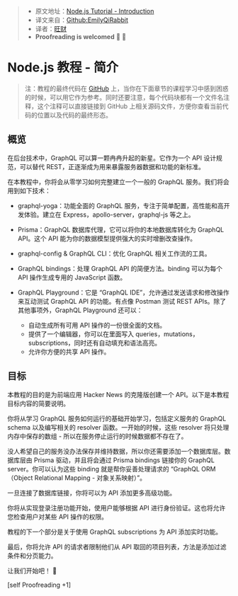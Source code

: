 > * 原文地址：[Node.js Tutorial - Introduction](https://www.howtographql.com/graphql-js/0-introduction/)
> * 译文来自：[Github:EmilyQiRabbit](https://github.com/EmilyQiRabbit/GraphQLTranslation)
> * 译者：[旺财](https://github.com/EmilyQiRabbit)
> * **Proofreading is welcomed** 🙋 🎉

# Node.js 教程 - 简介

> 注：教程的最终代码在 [GitHub](https://github.com/howtographql/graphql-js) 上，当你在下面章节的课程学习中感到困惑的时候，可以用它作为参考。同时还要注意，每个代码块都有一个文件名注释，这个注释可以直接链接到 GitHub 上相关源码文件，方便你查看当前代码的位置以及代码的最终形态。

## 概览

在后台技术中，GraphQL 可以算一颗冉冉升起的新星。它作为一个 API 设计规范，可以替代 REST，正逐渐成为用来暴露服务器数据和功能的新标准。

在本教程中，你将会从零学习如何完整建立一个一般的 GraphQL 服务。我们将会用到如下技术：

* graphql-yoga：功能全面的 GraphQL 服务，专注于简单配置，高性能和高开发体验。建立在 Express，apollo-server，graphql-js 等之上。

* Prisma：GraphQL 数据库代理，它可以将你的本地数据库转化为 GraphQL API。这个 API 能为你的数据模型提供强大的实时增删改查操作。

* graphql-config & GraphQL CLI：优化 GraphQL 相关工作流的工具。

* GraphQL bindings：处理 GraphQL API 的简便方法。binding 可以为每个 API 操作生成专用的 JavaScript 函数。

* GraphQL Playground：它是 “GraphQL IDE”，允许通过发送请求和修改操作来互动测试 GraphQL API 的功能。有点像 Postman 测试 REST APIs。除了其他事项外，GraphQL Playground 还可以：

  * 自动生成所有可用 API 操作的一份很全面的文档。
  * 提供了一个编辑器，你可以在里面写入 queries，mutations，subscriptions，同时还有自动填充和语法高亮。
  * 允许你方便的共享 API 操作。

## 目标

本教程的目的是为前端应用 Hacker News 的克隆版创建一个 API。以下是本教程目标内容的简要说明。

你将从学习 GraphQL 服务如何运行的基础开始学习，包括定义服务的 GraphQL schema 以及编写相关的 resolver 函数。一开始的时候，这些 resolver 将只处理内存中保存的数组 - 所以在服务停止运行的时候数据都不存在了。

没人希望自己的服务没办法保存并维持数据，所以你还需要添加一个数据库层。数据库层由 Prisma 驱动，并且将会通过 Prisma bindings 链接你的 GraphQL server。你可以认为这些 binding 就是帮你妥善处理请求的 “GraphQL ORM（Object Relational Mapping - 对象关系映射）”。

一旦连接了数据库链接，你将可以为 API 添加更多高级功能。

你将从实现登录注册功能开始，使用户能够根据 API 进行身份验证。这也将允许您检查用户对某些 API 操作的权限。

教程的下一个部分是关于使用 GraphQL subscriptions 为 API 添加实时功能。

最后，你将允许 API 的请求者限制他们从 API 取回的项目列表，方法是添加过滤条件和分页能力。

让我们开始吧！ 🚀

[self Proofreading +1]